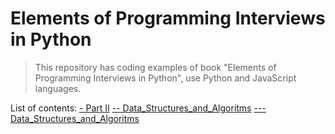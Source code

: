 # Elements of Programming Interviews in Python #
> This repository has coding examples of book "Elements of Programming Interviews in Python", use Python and JavaScript languages.

List of contents:
[- Part II](../Part_II)
[-- Data_Structures_and_Algoritms](../Part_II/Data_Structures_and_Algoritms)
[--- Data_Structures_and_Algoritms](../Part_II/Data_Structures_and_Algoritms)